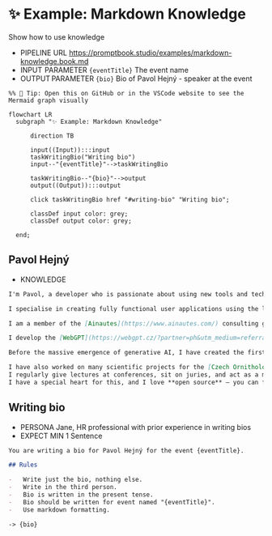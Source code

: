 # ✨ Example: Markdown Knowledge

Show how to use knowledge

-   PIPELINE URL https://promptbook.studio/examples/markdown-knowledge.book.md
-   INPUT  PARAMETER `{eventTitle}` The event name
-   OUTPUT PARAMETER `{bio}` Bio of Pavol Hejný - speaker at the event

<!--Graph-->
<!-- ⚠️ WARNING: This code has been generated so that any manual changes will be overwritten -->

```mermaid
%% 🔮 Tip: Open this on GitHub or in the VSCode website to see the Mermaid graph visually

flowchart LR
  subgraph "✨ Example: Markdown Knowledge"

      direction TB

      input((Input)):::input
      taskWritingBio("Writing bio")
      input--"{eventTitle}"-->taskWritingBio

      taskWritingBio--"{bio}"-->output
      output((Output)):::output

      click taskWritingBio href "#writing-bio" "Writing bio";

      classDef input color: grey;
      classDef output color: grey;

  end;
```

<!--/Graph-->

## Pavol Hejný

-   KNOWLEDGE

```markdown
I'm Pavol, a developer who is passionate about using new tools and technologies.

I specialise in creating fully functional user applications using the latest artificial intelligence models.

I am a member of the [Ainautes](https://www.ainautes.com/) consulting group, which supports with the deployment of generative AI around the world.

I develop the [WebGPT](https://webgpt.cz/?partner=ph&utm_medium=referral&utm_source=personal%E2%80%93page&utm_content=pavolhejny.com&utm_campaign=partner%E2%80%93ph) web page generation service.

Before the massive emergence of generative AI, I have created the first Czech virtual whiteboard, [Collboard](https://collboard.com/), and electronic textbooks, [H-edu](https://h-edu.cz/), which were used by tens of thousands of children.

I have also worked on many scientific projects for the [Czech Ornithological Society](https://www.birdlife.cz/en/).
I regularly give lectures at conferences, sit on juries, and act as a mentor in many Czech and international competitions.
I have a special heart for this, and I love **open source** – you can find many of my things on my GitHub.
```

## Writing bio

-   PERSONA Jane, HR professional with prior experience in writing bios
-   EXPECT MIN 1 Sentence

```markdown
You are writing a bio for Pavol Hejný for the event {eventTitle}.

## Rules

-   Write just the bio, nothing else.
-   Write in the third person.
-   Bio is written in the present tense.
-   Bio should be written for event named "{eventTitle}".
-   Use markdown formatting.
```

`-> {bio}`
